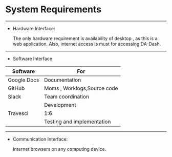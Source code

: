# System Requirements



---


* Hardware Interface:

  The only hardware requirement is availability of desktop , as this is a web application. Also, internet access is must for accessing DA-Dash.
  

---



* Software Interface

| Software | For |
| -- | -- |
| Google Docs | Documentation |
| GitHub  | Moms , Worklogs,Source code |
| Slack | Team coordination |
|  | Development |
| Travesci | 1:6 |
|  | Testing and implementation |


---



* Communication Interface:

  Internet browsers on any computing device.
